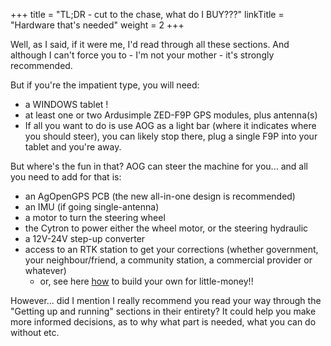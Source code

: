 +++
title = "TL;DR - cut to the chase, what do I BUY???"
linkTitle = "Hardware that's needed"
weight = 2
+++

Well, as I said, if it were me, I'd read through all these sections. And
although I can't force you to - I'm not your mother - it's strongly recommended.

But if you're the impatient type, you will need:

- a WINDOWS tablet !
- at least one or two Ardusimple ZED-F9P GPS modules, plus antenna(s)
- If all you want to do is use AOG as a light bar (where it indicates where you
  should steer), you can likely stop there, plug a single F9P into your tablet
  and you're away.

But where's the fun in that? AOG can steer the machine for you... and all you
need to add for that is:

- an AgOpenGPS PCB (the new all-in-one design is recommended)
- an IMU (if going single-antenna)
- a motor to turn the steering wheel
- the Cytron to power either the wheel motor, or the steering hydraulic
- a 12V-24V step-up converter
- access to an RTK station to get your corrections (whether government, your
  neighbour/friend, a community station, a commercial provider or whatever)
  - or, see here [how](https://github.com/lansalot/FreeRTK/blob/main/README.md)
    to build your own for little-money!!

However... did I mention I really recommend you read your way through the
"Getting up and running" sections in their entirety? It could help you make more
informed decisions, as to why what part is needed, what you can do without etc.
